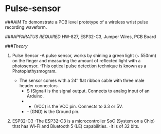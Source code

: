 # Pulse-sensor
###*AIM*
To demonstrate a PCB level prototype of a wireless wrist pulse recording waveform.

###*APPARATUS REQUIRED*
HW-827, ESP32-C3, Jumper Wires, PCB Board

###*Theory*
1. Pulse Sensor
   -A pulse sensor, works by shining a green light (~ 550nm) on the finger and measuring the amount of reflected light with a photosensor.
   -This optical pulse detection technique is known as a Photoplethysmogram.
   - The sensor comes with a 24″ flat ribbon cable with three male header connectors.
       - S (Signal) is the signal output. Connects to analog input of an Arduino.
       - + (VCC) is the VCC pin. Connects to 3.3 or 5V.
       - – (GND) is the Ground pin.

2. ESP32-C3
   -The ESP32-C3 is a microcontroller SoC (System on a Chip) that has Wi-Fi and Bluetooth 5 (LE) capabilities.
   -It is of 32 bits.

